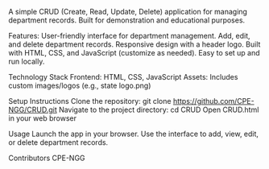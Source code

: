 A simple CRUD (Create, Read, Update, Delete) application for managing department records. Built for demonstration and educational purposes.

Features:
  User-friendly interface for department management.
  Add, edit, and delete department records.
  Responsive design with a header logo.
  Built with HTML, CSS, and JavaScript (customize as needed).
  Easy to set up and run locally.

Technology Stack
  Frontend: HTML, CSS, JavaScript
  Assets: Includes custom images/logos (e.g., state logo.png)

Setup Instructions
  Clone the repository:
    git clone https://github.com/CPE-NGG/CRUD.git
  Navigate to the project directory:
    cd CRUD
  Open CRUD.html in your web browser

Usage
  Launch the app in your browser.
  Use the interface to add, view, edit, or delete department records.

Contributors
  CPE-NGG

